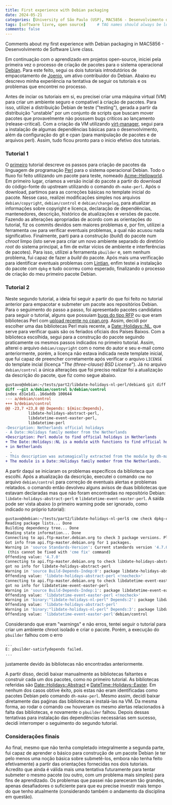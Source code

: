 ```yaml
---
title: First experience with Debian packaging
date: 2024-05-21
categories: [University of São Paulo (USP), MAC5856 - Desenvolvimento de Software Livre]
tags: [software livre, open source]     # TAG names should always be lowercase
comments: false
---
```


Comments about my first experience with Debian packaging in MAC5856 - Desenvolvimento de Software Livre class.

Em continuação com o aprendizado em projetos open-source, iniciei pela primeira vez o processo de criação de pacotes para o sistema operacional [Debian](https://www.debian.org/). Para este feito, segui os dois tutoriais introdutórios de empacotamento de [Joenio](https://joenio.me/), um ativo contribuidor do Debian. Abaixo eu descrevo minha experiência na tentativa de seguir os tutoriais e os problemas que encontrei no processo.

Antes de inciar os tutoriais em si, eu precisei criar uma máquina virtual (VM) para criar um ambiente seguro e compatível à criação de pacotes. Para isso, utilizei a distribuição Debian de teste ("testing"), gerada a partir da distribuição "unstable" por um conjunto de scripts que buscam mover pacotes que provavelmente não possuem bugs críticos ao lançamento (release-critical). Com a criação da VM utilizando [virt-manager](https://virt-manager.org/), segui para a instalação de algumas dependências básicas para o desenvolvimento, além da configuração do git e cpan (para manipulação de pacotes e de arquivos perl). Assim, tudo ficou pronto para o inicio efetivo dos tutoriais.

### Tutorial 1

O [primeiro](https://joenio.me/tutorial-pacote-debian-parte1/#configurar-o-ambiente-de-desenvolvimento) tutorial descreve os passos para criação de pacotes da linguagem de programação [Perl](https://www.perl.org/) para o sistema operacional Debian. Todo o fluxo foi feito utilizando um pacote para teste, nomeado [Acme::Helloworld](https://metacpan.org/pod/Acme::Helloworld). Em primeiro lugar, criamos a versão incial do pacote a partir do download do código-fonte do upstream utilizando o comando `dh-make-perl`. Após o download, partimos para as correções básicas no template inicial do pacote. Nesse caso, realizei modificações simples nos arquivos `debian/copyright`, `debian/control` e `debian/changelog`, para atualizar as informações sobre copyright e licença, declaração de dependências, mantenedores, descrição, histórico de atualizações e versões de pacote. Fazendo as alterações apropriadas de acordo com as orientações do tutorial, fiz os commits devidos sem maiores problemas e, por fim, utilizei a ferramenta `cme` para verificar eventuais problemas, a qual não acusou nada significativo. Finalmente, parti para a construção (*build*) do pacote num *chroot* limpo (isto serve para criar um novo ambiente separado do diretório *root* do sistema principal, a fim de evitar vícios de ambiente e interferências de pacotes). Para isso, utilizei a ferramenta `pbuilder` e, sem nenhum problema, fui capaz de fazer a *build* do pacote. Após mais uma verificação para identificar eventuais problemas com [Lintian](https://wiki.debian.org/Lintian), enfim testei a instalação do pacote com `dpkg` e tudo ocorreu como esperado, finalizando o processo de criação do meu primeiro pacote Debian. 

### Tutorial 2

Neste segundo tutorial, a ideia foi seguir a partir do que foi feito no tutorial anterior para empacotar e submeter um pacote aos repositórios Debian. Para o seguimento do passo a passo, foi apresentado pacotes candidatos para seguir o tutorial, alguns que possuíam [bugs do tipo RFP](https://wnpp.debian.net/?type%5B%5D=RFP&project=perl&description=&owner%5B%5D=yes&owner%5B%5D=no&col%5B%5D=reporter&sort=dust%2Fasc) ou que eram bibliotecas Perl com [upload recente no cpan.org](https://metacpan.org/recent). Assim, decidi por escolher uma das bibliotecas Perl mais recente, a [Date::Holidays::NL](https://metacpan.org/pod/Date::Holidays::NL), que serve para verificar quais são os feriados oficiais dos Países Baixos. Com a biblioteca escolhida, segui para a construção do pacote seguindo praticamente os mesmos passos indicados no primeiro tutorial. Assim, alterei o arquivo `debian/copyright` com o nome do autor e seu e-mail como anteriormente, porém, a licença não estava indicada neste template inicial, que fui capaz de preencher corretamente após verificar o arquivo `LICENSE` do template incial (licença "*The (three-clause) BSD License*"). Já no arquivo `debian/control` a única alterações que foi preciso realizar foi a atualização da descrição do pacote, que fiz como segue abaixo. 

```patch
gustavo@debian:~/tests/part2/libdate-holidays-nl-perl/debian$ git diff HEAD~2
diff --git a/debian/control b/debian/control
index d31e1d1..16daddb 100644
--- a/debian/control
+++ b/debian/control
@@ -23,7 +23,8 @@ Depends: ${misc:Depends},
          libdate-holidays-abstract-perl,
          libdatetime-event-easter-perl,
          libdatetime-perl
-Description: Netherlands official holidays
- A Date::Holidays family member from the Netherlands
+Description: Perl module to find official holidays in Netherlands
+ The Date::Holidays::NL is a module with functions to find official holidays
+ in Netherlands
  .
- This description was automagically extracted from the module by dh-make-perl.
+ The module is a Date::Holidays family member from the Netherlands.
```

A partir daqui se iniciaram os problemas específicos da biblioteca que escolhi. Após a atualização da descrição, executei o comando `cme` no arquivo `debian/control` para correção de eventuais alertas e problemas relatados. o comando então devolveu alguns avisos de duas bibliotecas que estavam declaradas mas que não foram encontradas no repositório Debian: `libdate-holidays-abstract-perl` e `libdatetime-event-easter-perl`. A saída pode ser vista abaixo (o primeiro warning pode ser ignorado, como indicado no próprio tutorial):

```bash
gustavo@debian:~/tests/part2/libdate-holidays-nl-perl$ cme check dpkg-control debian/control
Reading package lists... Done
Building dependency tree... Done
Reading state information... Done
Connecting to api.ftp-master.debian.org to check 3 package versions. Please wait...
Got info from api.ftp-master.debian.org for 1 packages.
Warning in 'source Standards-Version': Current standards version '4.7.0' is newer than lintian version (4.6.2). Please check your system
 (this cannot be fixed with 'cme fix' command)
Offending value: '4.7.0'
Connecting to api.ftp-master.debian.org to check libdate-holidays-abstract-perl versions. Please wait...
got no info for libdate-holidays-abstract-perl
Warning in 'source Build-Depends-Indep:0': package libdate-holidays-abstract-perl is unknown. Check for typos if not a virtual package.
Offending value: 'libdate-holidays-abstract-perl <!nocheck>'
Connecting to api.ftp-master.debian.org to check libdatetime-event-easter-perl versions. Please wait...
got no info for libdatetime-event-easter-perl
Warning in 'source Build-Depends-Indep:1': package libdatetime-event-easter-perl is unknown. Check for typos if not a virtual package.
Offending value: 'libdatetime-event-easter-perl <!nocheck>'
Warning in 'binary:"libdate-holidays-nl-perl" Depends:2': package libdate-holidays-abstract-perl is unknown. Check for typos if not a virtual package.
Offending value: 'libdate-holidays-abstract-perl'
Warning in 'binary:"libdate-holidays-nl-perl" Depends:3': package libdatetime-event-easter-perl is unknown. Check for typos if not a virtual package.
Offending value: 'libdatetime-event-easter-perl'debian/control
```

Considerando que eram "warnings" e não erros, tentei seguir o tutorial para criar um ambiente chroot isolado e criar o pacote. Porém, a execução do `pbuilder` falhou com o erro 
```bash 
...
E: pbuilder-satisfydepends failed.
...
```
justamente devido às bibliotecas não encontradas anteriormente.

A partir disso, decidi baixar manualmente as bibliotecas faltantes e construir cada um dos pacotes, como no primeiro tutorial. As bibliotecas referidas são [Date::Holidays::Abstract](https://metacpan.org/pod/Date::Holidays::Abstract) e [DateTime::Holidays::Easter](https://metacpan.org/pod/DateTime::Event::Easter). Em nenhum dos casos obtive êxito, pois estas não eram identificadas como pacotes Debian pelo comando `dh-make-perl`. Mesmo assim, decidi baixar diretamente das paǵinas das bibliotecas e instalá-las na VM. Da mesma forma, ao rodar o comando `cme` houveram os mesmo alertas relacionados à falta das bibliotecas, e novamente o `pbuilder` falhou. Depois dessas tentativas para instalação das dependências necessárias sem sucesso, decidi interromper o seguimento do segundo tutorial. 

### Considerações finais

Ao final, mesmo que não tenha completado integralmente a segunda parte, fui capaz de aprender o básico para construção de um pacote Debian (e ter pelo menos uma noção básica sobre submetê-los, embora não tenha feito efetivamente) a partir das orientações fornecidas nos dois tutoriais. Acredito que ainda é válida mais uma tentativa futuramente para tentar submeter o mesmo pacote (ou outro, com um problema mais simples) para fins de aprendizado. Os problemas que passei não pareceram tão grandes, apenas desafiadores o suficiente para que eu precise investir mais tempo do que tenho atualmente (considerando também o andamento da disciplina em questão).  
